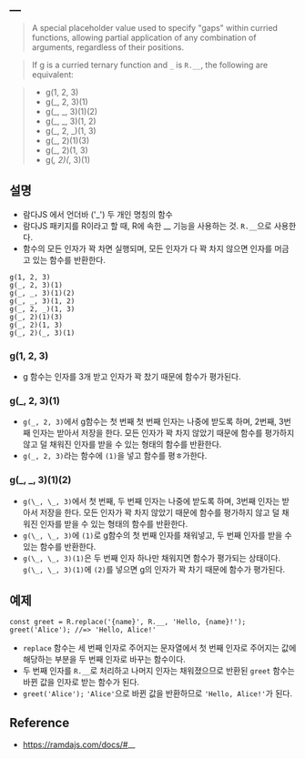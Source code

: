 ## \_\_
> A special placeholder value used to specify "gaps" within curried functions, allowing partial application of any combination of arguments, regardless of their positions.

> If g is a curried ternary function and `_` is `R.__`, the following are equivalent:

> - g(1, 2, 3)
> - g(_, 2, 3)(1)
> - g(_, _, 3)(1)(2)
> - g(_, _, 3)(1, 2)
> - g(_, 2, _)(1, 3)
> - g(_, 2)(1)(3)
> - g(_, 2)(1, 3)
> - g(_, 2)(_, 3)(1)

## 설명
- 람다JS 에서 언더바 ('\_') 두 개인 명칭의 함수
- 람다JS 패키지를 R이라고 할 때, R에 속한 \_\_ 기능을 사용하는 것. `R.__`으로 사용한다.
- 함수의 모든 인자가 꽉 차면 실행되며, 모든 인자가 다 꽉 차지 않으면 인자를 머금고 있는 함수를 반환한다.

```
g(1, 2, 3)
g(_, 2, 3)(1)
g(_, _, 3)(1)(2)
g(_, _, 3)(1, 2)
g(_, 2, _)(1, 3)
g(_, 2)(1)(3)
g(_, 2)(1, 3)
g(_, 2)(_, 3)(1)
```
### g(1, 2, 3)
- g 함수는 인자를 3개 받고 인자가 꽉 찼기 때문에 함수가 평가된다.

### g(\_, 2, 3)(1)
- `g(_, 2, 3)`에서 g함수는 첫 번째 첫 번째 인자는 나중에 받도록 하며, 2번째, 3번째 인자는 받아서 저장을 한다. 모든 인자가 꽉 차지 않았기 때문에 함수를 평가하지 않고 덜 채워진 인자를 받을 수 있는 형태의 함수를 반환한다.
- `g(_, 2, 3)`라는 함수에 `(1)`을 넣고 함수를 평ㅎ가한다.

### g(\_, \_, 3)(1)(2)
- `g(\_, \_, 3)`에서 첫 번째, 두 번째 인자는 나중에 받도록 하며, 3번째 인자는 받아서 저장을 한다. 모든 인자가 꽉 차지 않았기 때문에 함수를 평가하지 않고 덜 채워진 인자를 받을 수 있는 형태의 함수를 반환한다.
- `g(\_, \_, 3)`에 `(1)`로 g함수의 첫 번째 인자를 채워넣고, 두 번째 인자를 받을 수 있는 함수를 반환한다.
- `g(\_, \_, 3)(1)`은 두 번째 인자 하나만 채워지면 함수가 평가되는 상태이다. `g(\_, \_, 3)(1)`에 `(2)`를 넣으면 g의 인자가 꽉 차기 때문에 함수가 평가된다.

## 예제
```
const greet = R.replace('{name}', R.__, 'Hello, {name}!');
greet('Alice'); //=> 'Hello, Alice!'
```
- `replace` 함수는 세 번째 인자로 주어지는 문자열에서 첫 번째 인자로 주어지는 값에 해당하는 부분을 두 번째 인자로 바꾸는 함수이다.
- 두 번째 인자를 `R.__`로 처리하고 나머지 인자는 채워졌으므로 반환된 `greet` 함수는 바뀐 값을 인자로 받는 함수가 된다.
- `greet('Alice');` `'Alice'`으로 바뀐 값을 반환하므로 `'Hello, Alice!'`가 된다.

## Reference
- https://ramdajs.com/docs/#__
